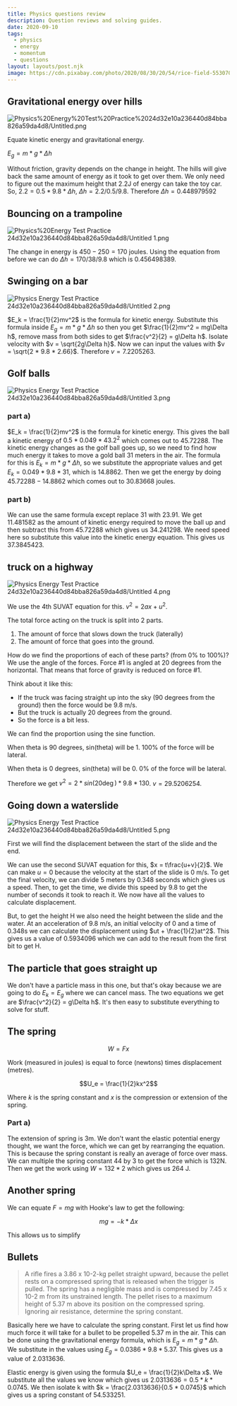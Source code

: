 ```yaml
---
title: Physics questions review
description: Question reviews and solving guides.
date: 2020-09-10
tags:
  - physics
  - energy
  - momentum
  - questions
layout: layouts/post.njk
image: https://cdn.pixabay.com/photo/2020/08/30/20/54/rice-field-5530707_1280.jpg
---
```


## Gravitational energy over hills

![Physics%20Energy%20Test%20Practice%2024d32e10a236440d84bba826a59da4d8/Untitled.png](https://cdn.srg.codes/images/notes/Physics%20Energy%20Test%20Practice%2024d32e10a236440d84bba826a59da4d8/Untitled.png)

Equate kinetic energy and gravitational energy.

$E_g = m*g*\Delta h$

Without friction, gravity depends on the change in height. The hills will give back the same amount of energy as it took to get over them. We only need to figure out the maximum height that 2.2J of energy can take the toy car. So, $2.2 = 0.5 * 9.8 * \Delta h$, $\Delta h = 2.2/0.5/9.8$. Therefore $\Delta h = 0.448979592$

## Bouncing on a trampoline

![Physics%20Energy Test Practice 24d32e10a236440d84bba826a59da4d8/Untitled 1.png](https://cdn.srg.codes/images/notes/Physics%20Energy%20Test%20Practice%2024d32e10a236440d84bba826a59da4d8/Untitled%201.png)

The change in energy is $450 - 250 = 170$ joules. Using the equation from before we can do $\Delta h = 170/38/9.8$ which is $0.456498389$.

## Swinging on a bar

![Physics Energy Test Practice 24d32e10a236440d84bba826a59da4d8/Untitled 2.png](https://cdn.srg.codes/images/notes/Physics%20Energy%20Test%20Practice%2024d32e10a236440d84bba826a59da4d8/Untitled%202.png)

$E_k = \frac{1}{2}mv^2$ is the formula for kinetic energy. Substitute this formula inside $E_g = m*g*\Delta h$ so then you get $\frac{1}{2}mv^2 = mg\Delta h$, remove mass from both sides to get $\frac{v^2}{2} = g\Delta h$. Isolate velocity with $v = \sqrt{2g\Delta h}$. Now we can input the values with $v = \sqrt{2 * 9.8 * 2.66}$. Therefore $v = 7.2205263$.

## Golf balls

![Physics Energy Test Practice 24d32e10a236440d84bba826a59da4d8/Untitled 3.png](https://cdn.srg.codes/images/notes/Physics%20Energy%20Test%20Practice%2024d32e10a236440d84bba826a59da4d8/Untitled%203.png)

### part a)

$E_k = \frac{1}{2}mv^2$ is the formula for kinetic energy. This gives the ball a kinetic energy of $0.5 * 0.049 * 43.2^2$ which comes out to $45.72288$. The kinetic energy changes as the golf ball goes up, so we need to find how much energy it takes to move a gold ball 31 meters in the air. The formula for this is $E_k = m*g*\Delta h$, so we substitute the appropriate values and get $E_k = 0.049 * 9.8 * 31$, which is  $14.8862$. Then we get the energy by doing $45.72288 - 14.8862$ which comes out to $30.83668$  joules.

### part b)

We can use the same formula except replace 31 with 23.91. We get $11.481582$ as the amount of kinetic energy required to move the ball up and then subtract this from $45.72288$ which gives us $34.241298$. We need speed here so substitute this value into the kinetic energy equation. This gives us $37.3845423$.

## truck on a highway

![Physics Energy Test Practice 24d32e10a236440d84bba826a59da4d8/Untitled 4.png](https://cdn.srg.codes/images/notes/Physics%20Energy%20Test%20Practice%2024d32e10a236440d84bba826a59da4d8/Untitled%204.png)

We use the 4th SUVAT equation for this. $v^2 = 2ax + u^2$. 

The total force acting on the truck is split into 2 parts.

1. The amount of force that slows down the truck (laterally)
2. The amount of force that goes into the ground.

How do we find the proportions of each of these parts? (from 0% to 100%)? We use the angle of the forces. Force #1 is angled at 20 degrees from the horizontal. That means that force of gravity is reduced on force #1.

Think about it like this:

- If the truck was facing straight up into the sky (90 degrees from the ground) then the force would be 9.8 m/s.
- But the truck is actually 20 degrees from the ground.
- So the force is a bit less.

We can find the proportion using the sine function.

When theta is 90 degrees, sin(theta) will be 1. 100% of the force will be lateral.

When theta is 0 degrees, sin(theta) will be 0. 0% of the force will be lateral.

Therefore we get $v^2 = 2 * sin(20\deg)*9.8*130$. $v = 29.5206254$.

## Going down a waterslide

![Physics Energy Test Practice 24d32e10a236440d84bba826a59da4d8/Untitled 5.png](https://cdn.srg.codes/images/notes/Physics%20Energy%20Test%20Practice%2024d32e10a236440d84bba826a59da4d8/Untitled%205.png)

First we will find the displacement between the start of the slide and the end.

We can use the second SUVAT equation for this, $x = t\frac{u+v}{2}$. We can make $u = 0$ because the velocity at the start of the slide is 0 m/s. To get the final velocity, we can divide 5 meters by 0.348 seconds which gives us a speed. Then, to get the time, we divide this speed by 9.8 to get the number of seconds it took to reach it. We now have all the values to calculate displacement.

But, to get the height H we also need the height between the slide and the water. At an acceleration of 9.8 m/s, an initial velocity of 0 and a time of 0.348s we can calculate the displacement using $ut + \frac{1}{2}at^2$. This gives us a value of 0.5934096 which we can add to the result from the first bit to get H.

## The particle that goes straight up

We don't have a particle mass in this one, but that's okay because we are going to do $E_k = E_g$ where we can cancel mass. The two equations we get are $\frac{v^2}{2} = g\Delta h$. It's then easy to substitute everything to solve for stuff.

## The spring

$$W = Fx$$

Work (measured in joules) is equal to force (newtons) times displacement (metres).

$$U_e = \frac{1}{2}kx^2$$

Where $k$ is the spring constant and $x$ is the compression or extension of the spring.

### Part a)

The extension of spring is 3m. We don't want the elastic potential energy thought, we want the force, which we can get by rearranging the equation. This is because the spring constant is really an average of force over mass. We can multiple the spring constant 44 by 3 to get the force which is $132$N. Then we get the work using $W = 132 * 2$ which gives us 264 J.

## Another spring

We can equate $F = mg$ with Hooke's law to get the following:

$$mg = -k*\Delta x$$

This allows us to simplify 

## Bullets

> A rifle fires a 3.86 x 10-2-kg pellet straight upward, because the pellet rests on a compressed spring that is released when the trigger is pulled. The spring has a negligible mass and is compressed by 7.45 x 10-2 m from its unstrained length. The pellet rises to a maximum height of 5.37 m above its position on the compressed spring. Ignoring air resistance, determine the spring constant.

Basically here we have to calculate the spring constant. First let us find how much force it will take for a bullet to be propelled 5.37 m in the air. This can be done using the gravitational energy formula, which is $E_g = m*g*\Delta h$. We substitute in the values using $E_g = 0.0386*9.8*5.37$. This gives us a value of $2.0313636$. 

Elastic energy is given using the formula $U_e = \frac{1}{2}k\Delta x$. We substitute all the values we know which gives us $2.0313636 = 0.5 * k * 0.0745$. We then isolate k with $k = \frac{2.0313636}{0.5 * 0.0745}$ which gives us a spring constant of $54.533251$.